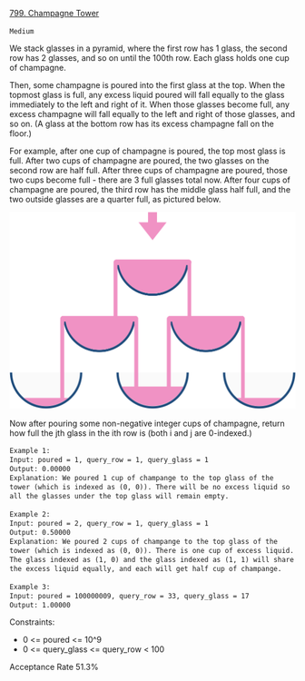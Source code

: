 [799. Champagne Tower](https://leetcode.com/problems/champagne-tower/description/)

`Medium`

We stack glasses in a pyramid, where the first row has 1 glass, the second row has 2 glasses, and so on until the 100th row.  Each glass holds one cup of champagne.

Then, some champagne is poured into the first glass at the top.  When the topmost glass is full, any excess liquid poured will fall equally to the glass immediately to the left and right of it.  When those glasses become full, any excess champagne will fall equally to the left and right of those glasses, and so on.  (A glass at the bottom row has its excess champagne fall on the floor.)

For example, after one cup of champagne is poured, the top most glass is full.  After two cups of champagne are poured, the two glasses on the second row are half full.  After three cups of champagne are poured, those two cups become full - there are 3 full glasses total now.  After four cups of champagne are poured, the third row has the middle glass half full, and the two outside glasses are a quarter full, as pictured below.

![img](tower.png)

Now after pouring some non-negative integer cups of champagne, return how full the jth glass in the ith row is (both i and j are 0-indexed.)

```
Example 1:
Input: poured = 1, query_row = 1, query_glass = 1
Output: 0.00000
Explanation: We poured 1 cup of champange to the top glass of the tower (which is indexed as (0, 0)). There will be no excess liquid so all the glasses under the top glass will remain empty.

Example 2:
Input: poured = 2, query_row = 1, query_glass = 1
Output: 0.50000
Explanation: We poured 2 cups of champange to the top glass of the tower (which is indexed as (0, 0)). There is one cup of excess liquid. The glass indexed as (1, 0) and the glass indexed as (1, 1) will share the excess liquid equally, and each will get half cup of champange.

Example 3:
Input: poured = 100000009, query_row = 33, query_glass = 17
Output: 1.00000
``` 

Constraints:

- 0 <= poured <= 10^9
- 0 <= query_glass <= query_row < 100

Acceptance Rate
51.3%